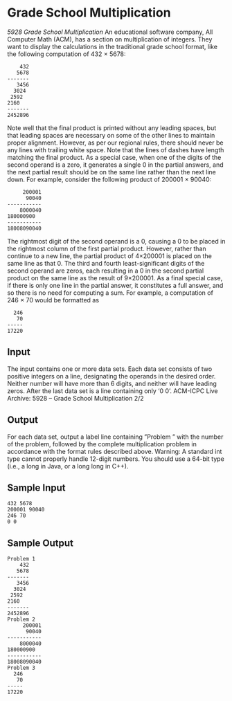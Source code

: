 # Grade School Multiplication
_5928 Grade School Multiplication_
An educational software company, All Computer Math (ACM), has a section on multiplication of
integers. They want to display the calculations in the traditional grade school format, like the following
computation of 432 × 5678:
```
    432
   5678
-------
   3456
  3024
 2592
2160
-------
2452896
```
Note well that the final product is printed without any leading spaces, but that leading spaces are
necessary on some of the other lines to maintain proper alignment. However, as per our regional rules,
there should never be any lines with trailing white space. Note that the lines of dashes have length
matching the final product.
As a special case, when one of the digits of the second operand is a zero, it generates a single 0 in
the partial answers, and the next partial result should be on the same line rather than the next line
down. For example, consider the following product of 200001 × 90040:
```
     200001
      90040
-----------
    8000040
180000900
-----------
18008090040
```
The rightmost digit of the second operand is a 0, causing a 0 to be placed in the rightmost column of
the first partial product. However, rather than continue to a new line, the partial product of 4×200001
is placed on the same line as that 0. The third and fourth least-significant digits of the second operand
are zeros, each resulting in a 0 in the second partial product on the same line as the result of 9×200001.
As a final special case, if there is only one line in the partial answer, it constitutes a full answer, and
so there is no need for computing a sum. For example, a computation of 246 × 70 would be formatted
as
```
  246
   70
-----
17220
```
## Input
The input contains one or more data sets. Each data set consists of two positive integers on a line,
designating the operands in the desired order. Neither number will have more than 6 digits, and neither
will have leading zeros. After the last data set is a line containing only ‘0 0’.
ACM-ICPC Live Archive: 5928 – Grade School Multiplication 2/2
## Output
For each data set, output a label line containing ”Problem ” with the number of the problem, followed
by the complete multiplication problem in accordance with the format rules described above.
Warning: A standard int type cannot properly handle 12-digit numbers. You should use a 64-bit type
(i.e., a long in Java, or a long long in C++).
## Sample Input
```
432 5678
200001 90040
246 70
0 0
```
## Sample Output
```
Problem 1
    432
   5678
-------
   3456
  3024
 2592
2160
-------
2452896
Problem 2
     200001
      90040
-----------
    8000040
180000900
-----------
18008090040
Problem 3
  246
   70
-----
17220
```
